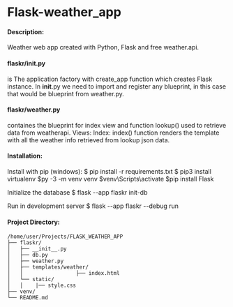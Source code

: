 # Flask-weather_app
#### Description:
Weather web app created with Python, Flask and free weather.api.

#### flaskr/__init__.py 
is The application factory with create_app function which creates Flask instance.
In __init__.py we need to import and register any blueprint, in this case that would be blueprint from
weather.py.

#### flaskr/weather.py 
containes the blueprint for index view and function lookup() used to retrieve data from weatherapi.
Views:
Index:
index() function renders the template with all the weather info retrieved from lookup json data.


#### Installation:
Install with pip (windows):
$ pip install -r requirements.txt
$ pip3 install virtualenv
$py -3 -m venv venv
$venv\Scripts\activate
$pip install Flask

Initialize the database
$ flask --app flaskr init-db

Run in development server
$ flask --app flaskr --debug run

#### Project Directory:
```
/home/user/Projects/FLASK_WEATHER_APP
├── flaskr/
│   ├── __init__.py
│   ├── db.py
│   ├── weather.py
│   ├── templates/weather/
│   │                 ├── index.html
│   └── static/
│   │    |── style.css
├── venv/
└── README.md
```
